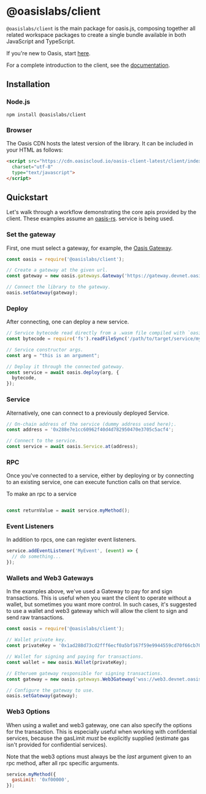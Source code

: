 # @oasislabs/client

`@oasislabs/client` is the main package for oasis.js, composing together all
related workspace packages to create a single bundle available in both JavaScript
and TypeScript.

If you're new to Oasis, start [here](https://docs.oasis.dev/).

For a complete introduction to the client, see the [documentation](https://oasis-labs-oasis-client.readthedocs-hosted.com/en/latest/).

## Installation

### Node.js

```
npm install @oasislabs/client
```

### Browser

The Oasis CDN hosts the latest version of the library. It can be included in your HTML as follows:

```html
<script src="https://cdn.oasiscloud.io/oasis-client-latest/client/index.browser.umd.js"
  charset="utf-8"
  type="text/javascript">
</script>
```

## Quickstart

Let's walk through a workflow demonstrating the core apis provided by the client.
These examples assume an [oasis-rs](https://github.com/oasislabs/oasis-rs).
service is being used.

### Set the gateway

First, one must select a gateway, for example, the [Oasis Gateway](https://github.com/oasislabs/developer-gateway).

```javascript
const oasis = require('@oasislabs/client');

// Create a gateway at the given url.
const gateway = new oasis.gateways.Gateway('https://gateway.devnet.oasiscloud.io')

// Connect the library to the gateway.
oasis.setGateway(gateway);
```

### Deploy

After connecting, one can deploy a new service.

```javascript
// Service bytecode read directly from a .wasm file compiled with `oasis build`.
const bytecode = require('fs').readFileSync('/path/to/target/service/my-service.wasm');

// Service constructor args.
const arg = "this is an argument";

// Deploy it through the connected gateway.
const service = await oasis.deploy(arg, {
  bytecode,
});
```

### Service

Alternatively, one can connect to a previously deployed Service.

```javascript
// On-chain address of the service (dummy address used here);.
const address = '0x288e7e1cc60962f40d4d782950470e3705c5acf4';

// Connect to the service.
const service = await oasis.Service.at(address);
```

### RPC

Once you've connected to a service, either by deploying or by connecting to an
existing service, one can execute function calls on that service.

To make an rpc to a service

```javascript

const returnValue = await service.myMethod();
```

### Event Listeners

In addition to rpcs, one can register event listeners.

```javascript
service.addEventListener('MyEvent', (event) => {
  // do something...
});
```

### Wallets and Web3 Gateways

In the examples above, we've used a Gateway to pay for and sign transactions.
This is useful when you want the client to operate without a wallet, but sometimes you
want more control. In such cases, it's suggested to use a wallet and web3 gateway which
will allow the client to sign and send raw transactions.

```javascript
const oasis = require('@oasislabs/client');

// Wallet private key.
const privateKey = '0x1ad288d73cd2fff6ecf0a5bf167f59e9944559cd70f66cb70170702a0b4f3bd5';

// Wallet for signing and paying for transactions.
const wallet = new oasis.Wallet(privateKey);

// Etheruem gateway responsible for signing transactions.
const gateway = new oasis.gateways.Web3Gateway('wss://web3.devnet.oasiscloud.io/ws', wallet);

// Configure the gateway to use.
oasis.setGateway(gateway);
```

### Web3 Options

When using a wallet and web3 gateway, one can also specify the options for the transaction.
This is especially useful when working with confidential services, because the gasLimit *must*
be explicitly supplied (estimate gas isn't provided for confidential services).

Note that the web3 options must always be the *last* argument given to
an rpc method, after all rpc specific arguments.

```javascript
service.myMethod({
  gasLimit: '0xf00000',
});
```

